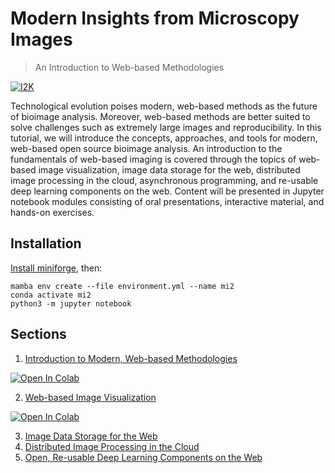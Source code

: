# Modern Insights from Microscopy Images
> An Introduction to Web-based Methodologies


[![I2K](https://www.i2kconference.org/assets/images/banner-image.png)](https://www.i2kconference.org/)

Technological evolution poises modern, web-based methods as the future of bioimage
analysis. Moreover, web-based methods are better suited to solve challenges such as
extremely large images and reproducibility. In this tutorial, we will introduce the concepts,
approaches, and tools for modern, web-based open source bioimage analysis. An introduction
to the fundamentals of web-based imaging is covered through the topics of web-based image
visualization, image data storage for the web, distributed image processing in the cloud,
asynchronous programming, and re-usable deep learning components on the web. Content will
be presented in Jupyter notebook modules consisting of oral presentations, interactive material,
and hands-on exercises. 

## Installation

[Install miniforge](https://github.com/conda-forge/miniforge), then:

```
mamba env create --file environment.yml --name mi2
conda activate mi2
python3 -m jupyter notebook
```

## Sections

1. [Introduction to Modern, Web-based Methodologies](./01_Introduction.ipynb)

<a href="https://colab.research.google.com/github/thewtex/modern-insights-from-microscopy-images/blob/master/01_Introduction.ipynb" target="_parent"><img src="https://colab.research.google.com/assets/colab-badge.svg" alt="Open In Colab"/></a>

2. [Web-based Image Visualization](./02_Visualization.ipynb)

<a href="https://colab.research.google.com/github/thewtex/modern-insights-from-microscopy-images/blob/master/02_Visualization.ipynb" target="_parent"><img src="https://colab.research.google.com/assets/colab-badge.svg" alt="Open In Colab"/></a>

3. [Image Data Storage for the Web](./03_Data_Storage.ipynb)
4. [Distributed Image Processing in the Cloud](./04_Distributed_Processing.ipynb)
5. [Open, Re-usable Deep Learning Components on the Web](./05_Reusable_Components.ipynb)
